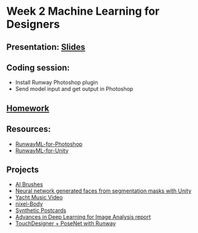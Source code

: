# Week 2 Machine Learning for Designers

## Presentation: [Slides]()

## Coding session:
- Install Runway Photoshop plugin
- Send model input and get output in Photoshop

## [Homework](https://github.com/runwayml/Intro-Synthetic-Media/wiki/Week-2-2020-Spring)

## Resources:
- [RunwayML-for-Photoshop](https://github.com/runwayml/RunwayML-for-Photoshop)
- [RunwayML-for-Unity](https://github.com/runwayml/RunwayML-for-Unity)

## Projects
- [AI Brushes](https://nurecas.com/ai-brushes)
- [Neural network generated faces from segmentation masks with Unity](https://www.youtube.com/watch?v=Ng7v9EkWXsA)
- [Yacht Music Video](https://www.youtube.com/watch?v=_yz8QYzcfxI&feature=youtu.be)
- [nixel-Body](http://cmuems.com/2018/60212f/nixel/10/12/nixel-body/)
- [Synthetic Postcards](https://experiments.runwayml.com/synthetic_postcard/)
- [Advances in Deep Learning for Image Analysis report](http://feed.grantcuster.com/post/20190708T190512354Z)
- [TouchDesigner + PoseNet with Runway](https://github.com/BarakChamo/TD_PoseNet)
